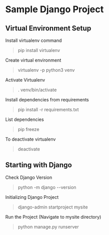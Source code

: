 # Sample Django Project

## Virtual Environment Setup

Install virtualenv command
> pip install virtualenv

Create virtual environment
> virtualenv -p python3 venv

Activate Virtualenv
> . venv/bin/activate

Install dependencies from requirements
> pip install -r requirements.txt

List dependencies
> pip freeze

To deactivate virtualenv
> deactivate 

## Starting with Django

Check Django Version
> python -m django --version

Initializing Django Project
> django-admin startproject mysite

Run the Project (Navigate to mysite directory)
> python manage.py runserver